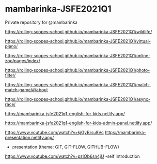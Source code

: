 # mambarinka-JSFE2021Q1
Private repository for @mambarinka

https://rolling-scopes-school.github.io/mambarinka-JSFE2021Q1/wildlife/

https://rolling-scopes-school.github.io/mambarinka-JSFE2021Q1/virtual-piano/

https://rolling-scopes-school.github.io/mambarinka-JSFE2021Q1/online-zoo/pages/index/

https://rolling-scopes-school.github.io/mambarinka-JSFE2021Q1/photo-filter/

https://rolling-scopes-school.github.io/mambarinka-JSFE2021Q1/match-match-game/#/about

https://rolling-scopes-school.github.io/mambarinka-JSFE2021Q1/async-race/

https://mambarinka-jsfe2021q1-english-for-kids.netlify.app/

https://mambarinka-jsfe2021q1-english-for-kids-admin-panel.netlify.app/ 

https://www.youtube.com/watch?v=kjGyBrsu8Vc
https://mambarinka-presentation.netlify.app/
- presentation (theme: GIT, GIT-FLOW, GITHUB-FLOW)

https://www.youtube.com/watch?v=pzIQb6sn4jU
-self introduction
